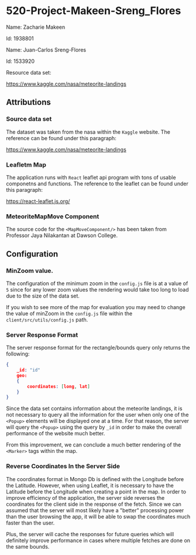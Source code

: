# 520-Project-Makeen-Sreng_Flores
Name: Zacharie Makeen

Id: 1938801

Name: Juan-Carlos Sreng-Flores

Id: 1533920


Resource data set: 

https://www.kaggle.com/nasa/meteorite-landings

## Attributions

### Source data set

The dataset was taken from the nasa within the `Kaggle` website. The reference can be found under this paragraph:

https://www.kaggle.com/nasa/meteorite-landings

### Leafletm Map

The application runs with `React` leaflet api program with tons of usable componetns and functions. The reference to the 
leaflet can be found under this paragraph:

https://react-leaflet.js.org/

### MeteoriteMapMove Component

The source code for the `<MapMoveComponent/>` has been taken from Professor Jaya Nilakantan at Dawson College. 

## Configuration 

### MinZoom value.

The configuration of the minimum zoom in the `config.js` file is at a value of `5` since for any lower zoom values the rendering would take too long to load due to the size of the data set.

If you wish to see more of the map for evaluation you may need to change the value of minZoom in the `config.js` file within the `client/src/utils/config.js` path.

### Server Response Format 

The server response format for the rectangle/bounds query only returns the following:
```json
{
    _id: "id"
    geo:
    {
        coordinates: [long, lat]
    }
}
```
Since the data set contains information about the meteorite landings, it is not necessary to query all the information for the user when only one of the `<Popup>` elements will be displayed one at a time. For that reason, the server will query the `<Popup>` using the query by `_id` in order to make the overall performance of the website much better.

From this improvement, we can conclude a much better rendering of the `<Marker>` tags within the map.

### Reverse Coordinates In the Server Side 

The coordinates format in Mongo Db is defined with the Longitude before the Latitude. However, when using Leaflet, it is necessary to have the Latitude before the Longitude when creating a point in the map. In order to improve efficiency of the application, the server side reverses the coordinates for the client side in the response of the fetch. Since we can assumed that the server will most likely have a "better" processing power than the user browsing the app, it will be able to swap the coordinates much faster than the user. 

Plus, the server will cache the responses for future queries which will definitely improve performance in cases where multiple fetches are done on the same bounds.
